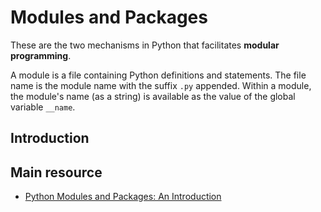 # Modules and Packages

These are the two mechanisms in Python that facilitates __modular programming__.

A module is a file containing Python definitions and statements. The file name
is the module name with the suffix `.py` appended. Within a module, the module's
name (as a string) is available as the value of the global variable `__name`.

## Introduction




## Main resource

- [Python Modules and Packages: An Introduction](https://realpython.com/courses/python-modules-packages/)
